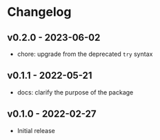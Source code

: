 # Changelog

## v0.2.0 - 2023-06-02

- chore: upgrade from the deprecated `try` syntax

## v0.1.1 - 2022-05-21

- docs: clarify the purpose of the package

## v0.1.0 - 2022-02-27

- Initial release
